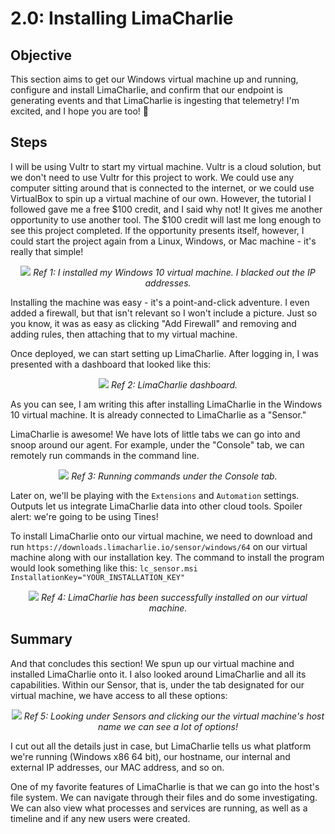 # 2.0: Installing LimaCharlie
## Objective
This section aims to get our Windows virtual machine up and running, configure and install LimaCharlie, and confirm that our endpoint is generating events and that LimaCharlie is ingesting that telemetry! I'm excited, and I hope you are too! 🙂

## Steps
I will be using Vultr to start my virtual machine. Vultr is a cloud solution, but we don't need to use Vultr for this project to work. We could use any computer sitting around that is connected to the internet, or we could use VirtualBox to spin up a virtual machine of our own. However, the tutorial I followed gave me a free $100 credit, and I said why not! It gives me another opportunity to use another tool. The $100 credit will last me long enough to see this project completed. If the opportunity presents itself, however, I could start the project again from a Linux, Windows, or Mac machine - it's really that simple! 

<p align="center">
<img src="https://i.imgur.com/KSCcZFf.png">
<i>Ref 1: I installed my Windows 10 virtual machine. I blacked out the IP addresses.</i>
<br>
</p>

Installing the machine was easy - it's a point-and-click adventure. I even added a firewall, but that isn't relevant so I won't include a picture. Just so you know, it was as easy as clicking "Add Firewall" and removing and adding rules, then attaching that to my virtual machine.

Once deployed, we can start setting up LimaCharlie. After logging in, I was presented with a dashboard that looked like this:

<p align="center">
<img src="https://i.imgur.com/bDmLksR.png">
<i>Ref 2: LimaCharlie dashboard.</i>
<br>
</p>

As you can see, I am writing this after installing LimaCharlie in the Windows 10 virtual machine. It is already connected to LimaCharlie as a "Sensor."

LimaCharlie is awesome! We have lots of little tabs we can go into and snoop around our agent. For example, under the "Console" tab, we can remotely run commands in the command line.

<p align="center">
<img src="https://i.imgur.com/WJ23GeK.png">
<i>Ref 3: Running commands under the Console tab.</i>
<br>
</p>

Later on, we'll be playing with the `Extensions` and `Automation` settings. Outputs let us integrate LimaCharlie data into other cloud tools. Spoiler alert: we're going to be using Tines!

To install LimaCharlie onto our virtual machine, we need to download and run `https://downloads.limacharlie.io/sensor/windows/64` on our virtual machine along with our installation key. The command to install the program would look something like this: `lc_sensor.msi InstallationKey="YOUR_INSTALLATION_KEY"`

<p align="center">
<img src="https://i.imgur.com/g3yByUS.png">
<i>Ref 4: LimaCharlie has been successfully installed on our virtual machine.</i>
<br>
</p>

## Summary
And that concludes this section! We spun up our virtual machine and installed LimaCharlie onto it. I also looked around LimaCharlie and all its capabilities. Within our Sensor, that is, under the tab designated for our virtual machine, we have access to all these options:

<p align="center">
<img src="https://i.imgur.com/93s7riL.png">
<i>Ref 5: Looking under Sensors and clicking our the virtual machine's host name we can see a lot of options!</i>
<br>
</p>

I cut out all the details just in case, but LimaCharlie tells us what platform we're running (Windows x86 64 bit), our hostname, our internal and external IP addresses, our MAC address, and so on. 

One of my favorite features of LimaCharlie is that we can go into the host's file system. We can navigate through their files and do some investigating. We can also view what processes and services are running, as well as a timeline and if any new users were created.

